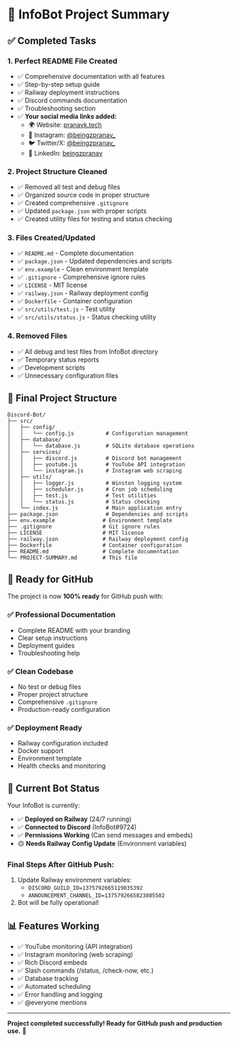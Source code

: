 # 🎉 InfoBot Project Summary

## ✅ Completed Tasks

### 1. **Perfect README File Created**
- ✅ Comprehensive documentation with all features
- ✅ Step-by-step setup guide
- ✅ Railway deployment instructions
- ✅ Discord commands documentation
- ✅ Troubleshooting section
- ✅ **Your social media links added:**
  - 🌍 Website: [pranavk.tech](https://pranavk.tech)
  - 📸 Instagram: [@beingzpranav_](https://instagram.com/beingzpranav_)
  - 🐦 Twitter/X: [@beingzpranav_](https://x.com/beingzpranav_)
  - 💼 LinkedIn: [beingzpranav](https://linkedin.com/in/beingzpranav)

### 2. **Project Structure Cleaned**
- ✅ Removed all test and debug files
- ✅ Organized source code in proper structure
- ✅ Created comprehensive `.gitignore`
- ✅ Updated `package.json` with proper scripts
- ✅ Created utility files for testing and status checking

### 3. **Files Created/Updated**
- ✅ `README.md` - Complete documentation
- ✅ `package.json` - Updated dependencies and scripts
- ✅ `env.example` - Clean environment template
- ✅ `.gitignore` - Comprehensive ignore rules
- ✅ `LICENSE` - MIT license
- ✅ `railway.json` - Railway deployment config
- ✅ `Dockerfile` - Container configuration
- ✅ `src/utils/test.js` - Test utility
- ✅ `src/utils/status.js` - Status checking utility

### 4. **Removed Files**
- ✅ All debug and test files from InfoBot directory
- ✅ Temporary status reports
- ✅ Development scripts
- ✅ Unnecessary configuration files

## 📁 Final Project Structure

```
Discord-Bot/
├── src/
│   ├── config/
│   │   └── config.js          # Configuration management
│   ├── database/
│   │   └── database.js        # SQLite database operations
│   ├── services/
│   │   ├── discord.js         # Discord bot management
│   │   ├── youtube.js         # YouTube API integration
│   │   └── instagram.js       # Instagram web scraping
│   ├── utils/
│   │   ├── logger.js          # Winston logging system
│   │   ├── scheduler.js       # Cron job scheduling
│   │   ├── test.js            # Test utilities
│   │   └── status.js          # Status checking
│   └── index.js               # Main application entry
├── package.json               # Dependencies and scripts
├── env.example               # Environment template
├── .gitignore                # Git ignore rules
├── LICENSE                   # MIT license
├── railway.json              # Railway deployment config
├── Dockerfile                # Container configuration
├── README.md                 # Complete documentation
└── PROJECT-SUMMARY.md        # This file
```

## 🚀 Ready for GitHub

The project is now **100% ready** for GitHub push with:

### ✅ Professional Documentation
- Complete README with your branding
- Clear setup instructions
- Deployment guides
- Troubleshooting help

### ✅ Clean Codebase
- No test or debug files
- Proper project structure
- Comprehensive `.gitignore`
- Production-ready configuration

### ✅ Deployment Ready
- Railway configuration included
- Docker support
- Environment template
- Health checks and monitoring

## 🎯 Current Bot Status

Your InfoBot is currently:
- ✅ **Deployed on Railway** (24/7 running)
- ✅ **Connected to Discord** (InfoBot#9724)
- ✅ **Permissions Working** (Can send messages and embeds)
- 🟡 **Needs Railway Config Update** (Environment variables)

### Final Steps After GitHub Push:
1. Update Railway environment variables:
   - `DISCORD_GUILD_ID=1375792665119035392`
   - `ANNOUNCEMENT_CHANNEL_ID=1375792665823805502`
2. Bot will be fully operational!

## 📊 Features Working
- ✅ YouTube monitoring (API integration)
- ✅ Instagram monitoring (web scraping)
- ✅ Rich Discord embeds
- ✅ Slash commands (/status, /check-now, etc.)
- ✅ Database tracking
- ✅ Automated scheduling
- ✅ Error handling and logging
- ✅ @everyone mentions

---

**Project completed successfully! Ready for GitHub push and production use.** 🎉 